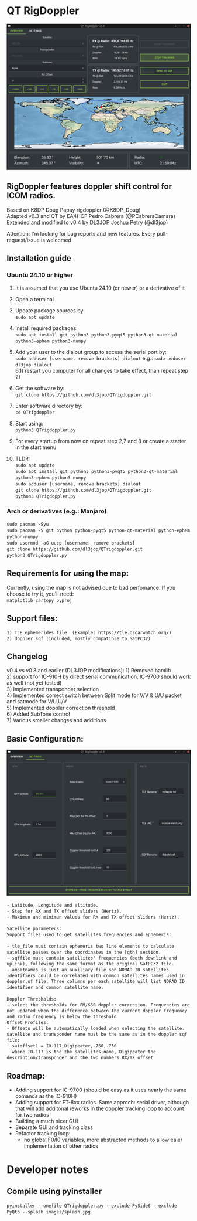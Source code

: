 # QT RigDoppler


<picture>
 <source media="(prefers-color-scheme: dark)" srcset="https://github.com/dl3jop/QTrigdoppler/blob/main/images/mainWindow.png">
 <source media="(prefers-color-scheme: light)" srcset="https://github.com/dl3jop/QTrigdoppler/blob/main/images/mainWindow.png">
 <img alt="Shows QTRigDoppler GUI." src="https://github.com/dl3jop/QTrigdoppler/blob/main/images/mainWindow.png">
</picture> 

## RigDoppler features doppler shift control for ICOM radios.

Based on K8DP Doug Papay rigdoppler (@K8DP_Doug)  
Adapted v0.3 and QT by EA4HCF Pedro Cabrera (@PCabreraCamara)  
Extended and modified to v0.4 by DL3JOP Joshua Petry (@dl3jop)

Attention: I'm looking for bug reports and new features. Every pull-request/issue is welcomed

## Installation guide
### Ubuntu 24.10 or higher
 1) It is assumed that you use Ubuntu 24.10 (or newer) or a derivative of it
 2) Open a terminal
 3) Update package sources by:<br/> `sudo apt update`
 5) Install required packages:<br/> `sudo apt install git python3 python3-pyqt5 python3-qt-material python3-ephem python3-numpy`
 6) Add your user to the dialout group to access the serial port by:<br/> `sudo adduser [username, remove brackets] dialout` e.g.: `sudo adduser dl3jop dialout`<br/>
 6.1) restart you computer for all changes to take effect, than repeat step 2)<br/>
 7) Get the software by:<br/> `git clone https://github.com/dl3jop/QTrigdoppler.git`
 8) Enter software directory by:<br/> `cd QTrigdoppler`
 9) Start using:<br/> `python3 QTrigdoppler.py`
 10) For every startup from now on repeat step 2,7 and 8 or create a starter in the start menu

 11) TLDR:\
     `sudo apt update`\
     `sudo apt install git python3 python3-pyqt5 python3-qt-material python3-ephem python3-numpy`\
     `sudo adduser [username, remove brackets] dialout`\
     `git clone https://github.com/dl3jop/QTrigdoppler.git`\
     `python3 QTrigdoppler.py`

### Arch or derivatives (e.g.: Manjaro)
`sudo pacman -Syu`\
     `sudo pacman -S git python python-pyqt5 python-qt-material python-ephem python-numpy`\
     `sudo usermod -aG uucp [username, remove brackets]`\
     `git clone https://github.com/dl3jop/QTrigdoppler.git`\
     `python3 QTrigdoppler.py`

## Requirements for using the map:  
Currently, using the map is not advised due to bad perfomance. If you choose to try it, you'll need:<br/>
`matplotlib
cartopy
pyproj`
  
## Support files:  

    1) TLE ephemerides file. (Example: https://tle.oscarwatch.org/)   
    2) doppler.sqf (included, mostly compatible to SatPC32)

## Changelog
v0.4 vs v0.3 and earlier (DL3JOP modifications):
    1) Removed hamlib<br/>
    2) support for IC-910H by direct serial communication, IC-9700 should work as well (not yet tested)<br/>
    3) Implemented transponder selection<br/>
    4) Implemented correct switch between Split mode for V/V & U/U packet and satmode for V/U,U/V<br/>
    5) Implemented doppler correction threshold<br/>
    6) Added SubTone control<br/>
    7) Various smaller changes and additions<br/>
    
## Basic Configuration:
<picture>
 <source media="(prefers-color-scheme: dark)" srcset="https://github.com/dl3jop/QTrigdoppler/blob/main/images/menu_config.png">
 <source media="(prefers-color-scheme: light)" srcset="https://github.com/dl3jop/QTrigdoppler/blob/main/images/menu_config.png">
 <img alt="Shows the GUI for editing config." src="https://github.com/dl3jop/QTrigdoppler/blob/main/images/menu_config.png">
</picture> 

    - Latitude, Longitude and altitude.
    - Step for RX and TX offset sliders (Hertz).
    - Maximun and minimun values for RX and TX offset sliders (Hertz).

    Satellite parameters:
    Support files used to get satellites frequencies and ephemeris:

    - tle_file must contain ephemeris two line elements to calculate satellite passes over the coordinates in the [qth] section.
    - sqffile must contain satellites' frequencies (both downlink and uplink), following the same format as the original SatPC32 file.
    - amsatnames is just an auxiliary file son NORAD_ID satellites identifiers could be correlated with common satellites names used in doppler.sf file. Three columns per each satellite will list NORAD_ID identifier and common satellite name.

    Doppler Thresholds:
    - select the thresholds for FM/SSB doppler correction. Frequencies are not updated when the difference between the current doppler frequency and radio frequency is below the threshold
    Offset Profiles:
    - Offsets will be automatically loaded when selecting the satellite. satellite and transponder name must be the same as in the doppler sqf file:
      satoffset1 = IO-117,Digipeater,-750,-750
      where IO-117 is the the satellites name, Digipeater the description/transponder and the two numbers RX/TX offset

## Roadmap:
  - Adding support for IC-9700 (should be easy as it uses nearly the same comands as the IC-910H)
  - Adding support for FT-8xx radios. Same approch: serial driver, although that will add additonal reworks in the doppler tracking loop to account for two radios
  - Building a much nicer GUI
  - Separate GUI and tracking class
  - Refactor tracking loop:
    - no global F0/I0 variables, more abstracted methods to allow eaier implementation of other radios
    
# Developer notes
## Compile using pyinstaller
`pyinstaller --onefile QTrigdoppler.py --exclude PySide6 --exclude PyQt6 --splash images/splash.jpg`
